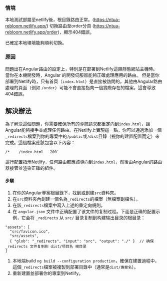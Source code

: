 
### 情境
本地測試部屬至netlify後，根目錄路由正常。(https://ntua-rebloom.netlify.app/)
切換路由至order分頁 (https://ntua-rebloom.netlify.app/order)，顯示404錯誤。

已確定本地環境能夠順利切換。

### 原因
問題出在Angular路由的設定上，特別是在部署到Netlify這類靜態網站主機時。
當你在本機開發時，Angular 的開發伺服器能夠正確處理應用的路由。
但是當你部署到Netlify時，只有首頁（`index.html`）是直接被訪問的，其他由Angular路由處理的頁面（例如 `/order`）可能不會直接指向一個實際存在的檔案，這會導致404錯誤。

## 解決辦法

為了解決這個問題，你需要確保所有的導航請求都重定向到`index.html`，讓Angular能夠接手並處理任何路由。在Netlify上實現這一點，你可以通過添加一個`_redirects`檔案到你的專案中的`/public`或`/dist`目錄（視你的建置配置而定）來完成。這個檔案應該包含以下內容：

```
/*    /index.html   200`
```
這行配置指示Netlify，任何路由都應該導向到`index.html`，然後由Angular的路由器接管並渲染正確的組件。

#### 步驟

1. 在你的Angular專案根目錄下，找到或創建`src`資料夾。
2. 在`src`資料夾內創建一個名為`_redirects`的檔案（無檔案副檔名）。
3. 在該`_redirects`檔案中寫入上述的重定向規則。
4. 在 `angular.json` 文件中正确配置了该文件的复制过程。下面是正确的配置示例，它会将 `_redirects` 从 `src/` 目录复制到构建输出目录的根目录：
```
"assets": [
  "src/favicon.ico",
  "src/assets",
  { "glob": "_redirects", "input": "src", "output": "./" }  // 确保 _redirects 文件复制到 dist/项目名 根目录
]
```
1. 本地端build `ng build --configuration production`，確保在建置過程中，這個`_redirects`檔案被複製到部署目錄中（通常是`dist/專案名`）。
2. 重新建置並部署你的專案到Netlify。

